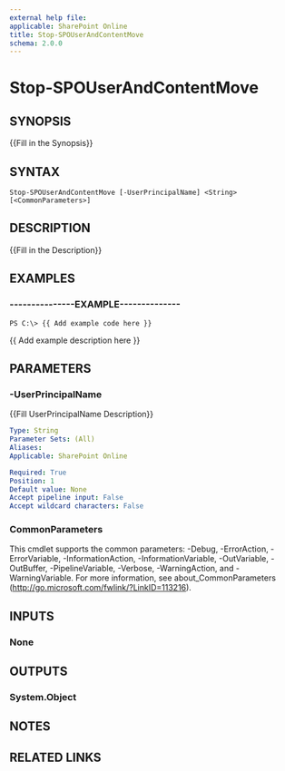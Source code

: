 ```yaml
---
external help file: 
applicable: SharePoint Online
title: Stop-SPOUserAndContentMove
schema: 2.0.0
---
```


# Stop-SPOUserAndContentMove

## SYNOPSIS
{{Fill in the Synopsis}}

## SYNTAX

```
Stop-SPOUserAndContentMove [-UserPrincipalName] <String> [<CommonParameters>]
```

## DESCRIPTION
{{Fill in the Description}}

## EXAMPLES

### ---------------EXAMPLE--------------
```
PS C:\> {{ Add example code here }}
```

{{ Add example description here }}


## PARAMETERS

### -UserPrincipalName
{{Fill UserPrincipalName Description}}

```yaml
Type: String
Parameter Sets: (All)
Aliases: 
Applicable: SharePoint Online

Required: True
Position: 1
Default value: None
Accept pipeline input: False
Accept wildcard characters: False
```

### CommonParameters
This cmdlet supports the common parameters: -Debug, -ErrorAction, -ErrorVariable, -InformationAction, -InformationVariable, -OutVariable, -OutBuffer, -PipelineVariable, -Verbose, -WarningAction, and -WarningVariable. For more information, see about_CommonParameters (http://go.microsoft.com/fwlink/?LinkID=113216).

## INPUTS

### None

## OUTPUTS

### System.Object

## NOTES

## RELATED LINKS
